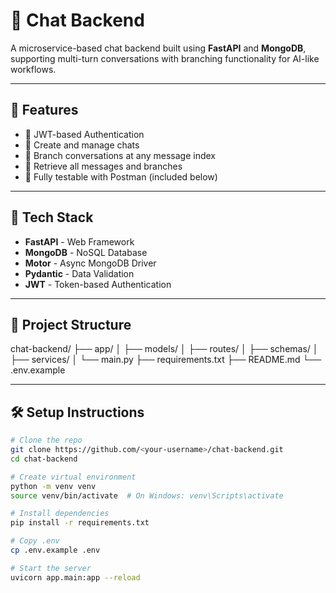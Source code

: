 # 🧠 Chat Backend

A microservice-based chat backend built using **FastAPI** and **MongoDB**, supporting multi-turn conversations with branching functionality for AI-like workflows.

---

## 🚀 Features

- 🔐 JWT-based Authentication
- 💬 Create and manage chats
- 🌿 Branch conversations at any message index
- 📄 Retrieve all messages and branches
- 🧪 Fully testable with Postman (included below)

---

## 🧱 Tech Stack

- **FastAPI** - Web Framework
- **MongoDB** - NoSQL Database
- **Motor** - Async MongoDB Driver
- **Pydantic** - Data Validation
- **JWT** - Token-based Authentication

---

## 📁 Project Structure
chat-backend/
├── app/
│ ├── models/
│ ├── routes/
│ ├── schemas/
│ ├── services/
│ └── main.py
├── requirements.txt
├── README.md
└── .env.example


---

## 🛠️ Setup Instructions

```bash
# Clone the repo
git clone https://github.com/<your-username>/chat-backend.git
cd chat-backend

# Create virtual environment
python -m venv venv
source venv/bin/activate  # On Windows: venv\Scripts\activate

# Install dependencies
pip install -r requirements.txt

# Copy .env
cp .env.example .env

# Start the server
uvicorn app.main:app --reload

